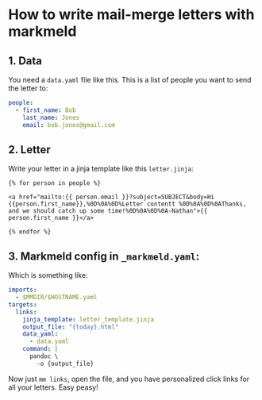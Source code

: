 # How to write mail-merge letters with markmeld

## 1. Data

You need a `data.yaml` file like this. This is a list of people you want to send the letter to:

```yaml
people:
  - first_name: Bob
    last_name: Jones
    email: bob.jones@gmail.com
```

## 2. Letter

Write your letter in a jinja template like this `letter.jinja`:

```jinja
{% for person in people %}

<a href="mailto:{{ person.email }}?subject=SUBJECT&body=Hi {{person.first_name}},%0D%0A%0D%Letter contentt %0D%0A%0D%0AThanks, and we should catch up some time!%0D%0A%0D%0A-Nathan">{{ person.first_name }}</a>

{% endfor %}
```

## 3. Markmeld config in `_markmeld.yaml`:

Which is something like:

```yaml
imports:
  - $MMDIR/$HOSTNAME.yaml
targets:
  links:
    jinja_template: letter_template.jinja
    output_file: "{today}.html"
    data_yaml:
      - data.yaml
    command: |
      pandoc \
        -o {output_file}
```

Now just `mm links`, open the file, and you have personalized click links for all your letters. Easy peasy!
